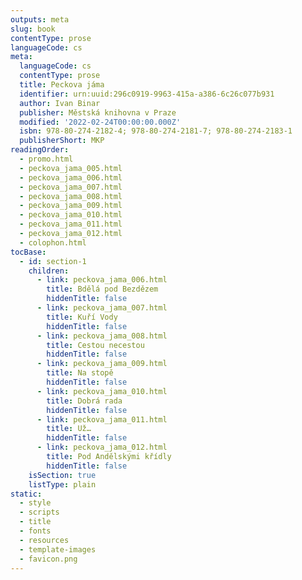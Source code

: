 ```yaml
---
outputs: meta
slug: book
contentType: prose
languageCode: cs
meta:
  languageCode: cs
  contentType: prose
  title: Peckova jáma
  identifier: urn:uuid:296c0919-9963-415a-a386-6c26c077b931
  author: Ivan Binar
  publisher: Městská knihovna v Praze
  modified: '2022-02-24T00:00:00.000Z'
  isbn: 978-80-274-2182-4; 978-80-274-2181-7; 978-80-274-2183-1
  publisherShort: MKP
readingOrder:
  - promo.html
  - peckova_jama_005.html
  - peckova_jama_006.html
  - peckova_jama_007.html
  - peckova_jama_008.html
  - peckova_jama_009.html
  - peckova_jama_010.html
  - peckova_jama_011.html
  - peckova_jama_012.html
  - colophon.html
tocBase:
  - id: section-1
    children:
      - link: peckova_jama_006.html
        title: Bdělá pod Bezdězem
        hiddenTitle: false
      - link: peckova_jama_007.html
        title: Kuří Vody
        hiddenTitle: false
      - link: peckova_jama_008.html
        title: Cestou necestou
        hiddenTitle: false
      - link: peckova_jama_009.html
        title: Na stopě
        hiddenTitle: false
      - link: peckova_jama_010.html
        title: Dobrá rada
        hiddenTitle: false
      - link: peckova_jama_011.html
        title: Už…
        hiddenTitle: false
      - link: peckova_jama_012.html
        title: Pod Andělskými křídly
        hiddenTitle: false
    isSection: true
    listType: plain
static:
  - style
  - scripts
  - title
  - fonts
  - resources
  - template-images
  - favicon.png
---
```

